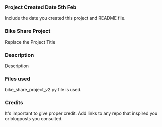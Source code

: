 ### Project Created Date 5th Feb
Include the date you created this project and README file.

### Bike Share Project
Replace the Project Title

### Description
Description

### Files used
bike_share_project_v2.py file is used.

### Credits
It's important to give proper credit. Add links to any repo that inspired you or blogposts you consulted.

